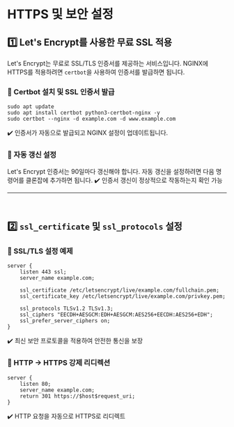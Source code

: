 # HTTPS 및 보안 설정
## 1️⃣ Let's Encrypt를 사용한 무료 SSL 적용
Let's Encrypt는 무료로 SSL/TLS 인증서를 제공하는 서비스입니다. NGINX에 HTTPS를 적용하려면 `certbot`을 사용하여 인증서를 발급하면 됩니다.

### 🔹 Certbot 설치 및 SSL 인증서 발급
```CMD
sudo apt update
sudo apt install certbot python3-certbot-nginx -y
sudo certbot --nginx -d example.com -d www.example.com
```
✔️ 인증서가 자동으로 발급되고 NGINX 설정이 업데이트됩니다.

### 🔹 자동 갱신 설정
Let's Encrypt 인증서는 90일마다 갱신해야 합니다. 자동 갱신을 설정하려면 다음 명령어를 클론잡에 추가하면 됩니다.
✔️ 인증서 갱신이 정상적으로 작동하는지 확인 가능

---
<br>

## 2️⃣ `ssl_certificate` 및 `ssl_protocols` 설정
### 🔹 SSL/TLS 설정 예제
```nginx
server {
    listen 443 ssl;
    server_name example.com;

    ssl_certificate /etc/letsencrypt/live/example.com/fullchain.pem;
    ssl_certificate_key /etc/letsencrypt/live/example.com/privkey.pem;

    ssl_protocols TLSv1.2 TLSv1.3;
    ssl_ciphers "EECDH+AESGCM:EDH+AESGCM:AES256+EECDH:AES256+EDH";
    ssl_prefer_server_ciphers on;
}
```
✔️ 최신 보안 프로토콜을 적용하여 안전한 통신을 보장

### 🔹  HTTP → HTTPS 강제 리디렉션
```nginx
server {
    listen 80;
    server_name example.com;
    return 301 https://$host$request_uri;
}
```
✔️ HTTP 요청을 자동으로 HTTPS로 리디렉트